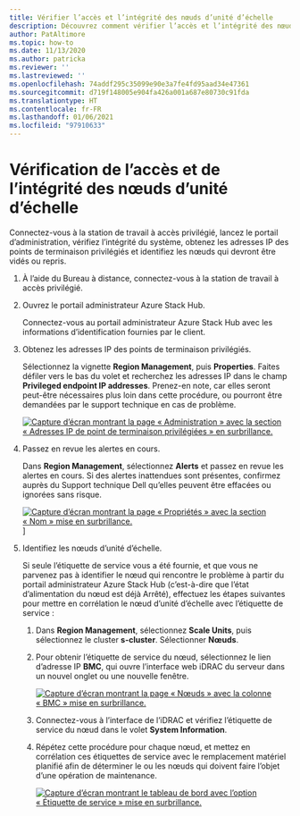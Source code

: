 ```yaml
---
title: Vérifier l’accès et l’intégrité des nœuds d’unité d’échelle
description: Découvrez comment vérifier l’accès et l’intégrité des nœuds d’unité d’échelle
author: PatAltimore
ms.topic: how-to
ms.date: 11/13/2020
ms.author: patricka
ms.reviewer: ''
ms.lastreviewed: ''
ms.openlocfilehash: 74addf295c35099e90e3a7fe4fd95aad34e47361
ms.sourcegitcommit: d719f148005e904fa426a001a687e80730c91fda
ms.translationtype: HT
ms.contentlocale: fr-FR
ms.lasthandoff: 01/06/2021
ms.locfileid: "97910633"
---
```

# <a name="verifying-scale-unit-node-access-and-health"></a>Vérification de l’accès et de l’intégrité des nœuds d’unité d’échelle



Connectez-vous à la station de travail à accès privilégié, lancez le portail d’administration, vérifiez l’intégrité du système, obtenez les adresses IP des points de terminaison privilégiés et identifiez les nœuds qui devront être vidés ou repris.

1.  À l’aide du Bureau à distance, connectez-vous à la station de travail à accès privilégié.

2.  Ouvrez le portail administrateur Azure Stack Hub.

    Connectez-vous au portail administrateur Azure Stack Hub avec les informations d’identification fournies par le client.
        
3.  Obtenez les adresses IP des points de terminaison privilégiés.


    Sélectionnez la vignette **Region Management**, puis **Properties**. Faites défiler vers le bas du volet et recherchez les adresses IP dans le champ **Privileged endpoint IP addresses**. Prenez-en note, car elles seront peut-être nécessaires plus loin dans cette procédure, ou pourront être demandées par le support technique en cas de problème.

    [![Capture d’écran montrant la page « Administration » avec la section « Adresses IP de point de terminaison privilégiées » en surbrillance.](media/image-18-inline.png)](media/image-18-expanded.png)
    
4.  Passez en revue les alertes en cours.

    Dans **Region Management**, sélectionnez **Alerts** et passez en revue les alertes en cours. Si des alertes inattendues sont présentes, confirmez auprès du Support technique Dell qu’elles peuvent être effacées ou ignorées sans risque.
    
    [![Capture d’écran montrant la page « Propriétés » avec la section « Nom » mise en surbrillance.](media/image-19-inline.png)](media/image-19-expanded.png)]
    
5.  Identifiez les nœuds d’unité d’échelle.

    Si seule l’étiquette de service vous a été fournie, et que vous ne parvenez pas à identifier le nœud qui rencontre le problème à partir du portail administrateur Azure Stack Hub (c’est-à-dire que l’état d’alimentation du nœud est déjà Arrêté), effectuez les étapes suivantes pour mettre en corrélation le nœud d’unité d’échelle avec l’étiquette de service :
    
    1.  Dans **Region Management**, sélectionnez **Scale Units**, puis sélectionnez le cluster **s-cluster**. Sélectionner **Nœuds**.
    
    1.  Pour obtenir l’étiquette de service du nœud, sélectionnez le lien d’adresse IP **BMC**, qui ouvre l’interface web iDRAC du serveur dans un nouvel onglet ou une nouvelle fenêtre.

        [![Capture d’écran montrant la page « Nœuds » avec la colonne « BMC » mise en surbrillance.](media/image-20-inline.png)](media/image-20-expanded.png) 
    
    1.  Connectez-vous à l’interface de l’iDRAC et vérifiez l’étiquette de service du nœud dans le volet **System Information**.
    
    1.  Répétez cette procédure pour chaque nœud, et mettez en corrélation ces étiquettes de service avec le remplacement matériel planifié afin de déterminer le ou les nœuds qui doivent faire l’objet d’une opération de maintenance.

        [![Capture d’écran montrant le tableau de bord avec l’option « Étiquette de service » mise en surbrillance.](media/image-21-inline.png)](media/image-21-expanded.png)
    
